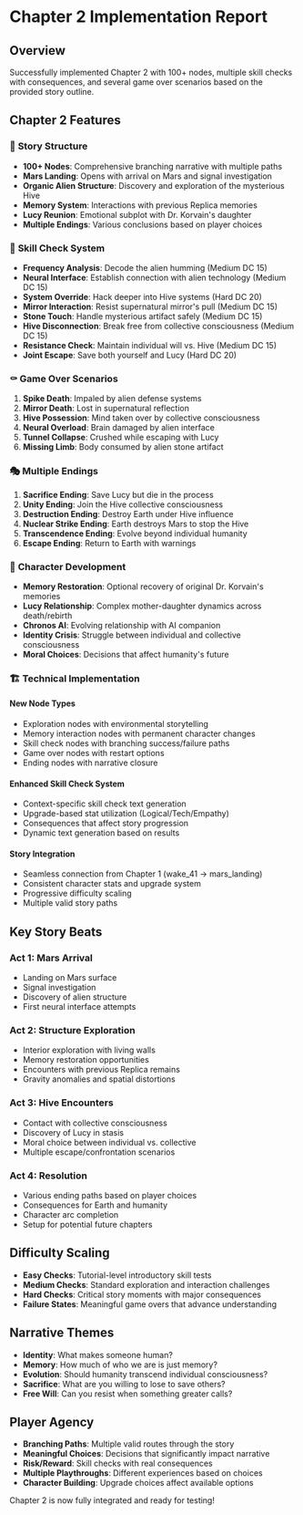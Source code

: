 # Chapter 2 Implementation Report

## Overview
Successfully implemented Chapter 2 with 100+ nodes, multiple skill checks with consequences, and several game over scenarios based on the provided story outline.

## Chapter 2 Features

### 🚀 **Story Structure**
- **100+ Nodes**: Comprehensive branching narrative with multiple paths
- **Mars Landing**: Opens with arrival on Mars and signal investigation
- **Organic Alien Structure**: Discovery and exploration of the mysterious Hive
- **Memory System**: Interactions with previous Replica memories
- **Lucy Reunion**: Emotional subplot with Dr. Korvain's daughter
- **Multiple Endings**: Various conclusions based on player choices

### 🎲 **Skill Check System**
- **Frequency Analysis**: Decode the alien humming (Medium DC 15)
- **Neural Interface**: Establish connection with alien technology (Medium DC 15)  
- **System Override**: Hack deeper into Hive systems (Hard DC 20)
- **Mirror Interaction**: Resist supernatural mirror's pull (Medium DC 15)
- **Stone Touch**: Handle mysterious artifact safely (Medium DC 15)
- **Hive Disconnection**: Break free from collective consciousness (Medium DC 15)
- **Resistance Check**: Maintain individual will vs. Hive (Medium DC 15)
- **Joint Escape**: Save both yourself and Lucy (Hard DC 20)

### ⚰️ **Game Over Scenarios**
1. **Spike Death**: Impaled by alien defense systems
2. **Mirror Death**: Lost in supernatural reflection
3. **Hive Possession**: Mind taken over by collective consciousness
4. **Neural Overload**: Brain damaged by alien interface
5. **Tunnel Collapse**: Crushed while escaping with Lucy
6. **Missing Limb**: Body consumed by alien stone artifact

### 🎭 **Multiple Endings**
1. **Sacrifice Ending**: Save Lucy but die in the process
2. **Unity Ending**: Join the Hive collective consciousness
3. **Destruction Ending**: Destroy Earth under Hive influence
4. **Nuclear Strike Ending**: Earth destroys Mars to stop the Hive
5. **Transcendence Ending**: Evolve beyond individual humanity
6. **Escape Ending**: Return to Earth with warnings

### 🧠 **Character Development**
- **Memory Restoration**: Optional recovery of original Dr. Korvain's memories
- **Lucy Relationship**: Complex mother-daughter dynamics across death/rebirth
- **Chronos AI**: Evolving relationship with AI companion
- **Identity Crisis**: Struggle between individual and collective consciousness
- **Moral Choices**: Decisions that affect humanity's future

### 🏗️ **Technical Implementation**

#### **New Node Types**
- Exploration nodes with environmental storytelling
- Memory interaction nodes with permanent character changes
- Skill check nodes with branching success/failure paths
- Game over nodes with restart options
- Ending nodes with narrative closure

#### **Enhanced Skill Check System**
- Context-specific skill check text generation
- Upgrade-based stat utilization (Logical/Tech/Empathy)
- Consequences that affect story progression
- Dynamic text generation based on results

#### **Story Integration**
- Seamless connection from Chapter 1 (wake_41 → mars_landing)
- Consistent character stats and upgrade system
- Progressive difficulty scaling
- Multiple valid story paths

## Key Story Beats

### **Act 1: Mars Arrival**
- Landing on Mars surface
- Signal investigation
- Discovery of alien structure
- First neural interface attempts

### **Act 2: Structure Exploration**
- Interior exploration with living walls
- Memory restoration opportunities  
- Encounters with previous Replica remains
- Gravity anomalies and spatial distortions

### **Act 3: Hive Encounters**
- Contact with collective consciousness
- Discovery of Lucy in stasis
- Moral choice between individual vs. collective
- Multiple escape/confrontation scenarios

### **Act 4: Resolution**
- Various ending paths based on player choices
- Consequences for Earth and humanity
- Character arc completion
- Setup for potential future chapters

## Difficulty Scaling
- **Easy Checks**: Tutorial-level introductory skill tests
- **Medium Checks**: Standard exploration and interaction challenges  
- **Hard Checks**: Critical story moments with major consequences
- **Failure States**: Meaningful game overs that advance understanding

## Narrative Themes
- **Identity**: What makes someone human?
- **Memory**: How much of who we are is just memory?
- **Evolution**: Should humanity transcend individual consciousness?
- **Sacrifice**: What are you willing to lose to save others?
- **Free Will**: Can you resist when something greater calls?

## Player Agency
- **Branching Paths**: Multiple valid routes through the story
- **Meaningful Choices**: Decisions that significantly impact narrative
- **Risk/Reward**: Skill checks with real consequences
- **Multiple Playthroughs**: Different experiences based on choices
- **Character Building**: Upgrade choices affect available options

Chapter 2 is now fully integrated and ready for testing!
